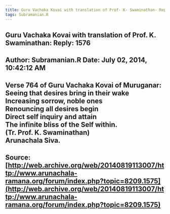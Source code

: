 ```yaml
--- 
title: Guru Vachaka Kovai with translation of Prof- K- Swaminathan- Reply- 1576   
tags: Subramanian.R  
---  
```

##  Guru Vachaka Kovai with translation of Prof. K. Swaminathan: Reply: 1576  
Author: Subramanian.R       Date: July 02, 2014, 10:42:12 AM  
---  
Verse 764 of Guru Vachaka Kovai of Muruganar: Seeing that desires bring in their wake   
Increasing sorrow, noble ones   
Renouncing all desires begin   
Direct self inquiry and attain   
The infinite bliss of the Self within.   
(Tr. Prof. K. Swaminathan)   
Arunachala Siva.
 ---  
Source:[http://web.archive.org/web/20140819113007/http://www.arunachala-ramana.org/forum/index.php?topic=8209.1575](http://web.archive.org/web/20140819113007/http://www.arunachala-ramana.org/forum/index.php?topic=8209.1575)   
---  


